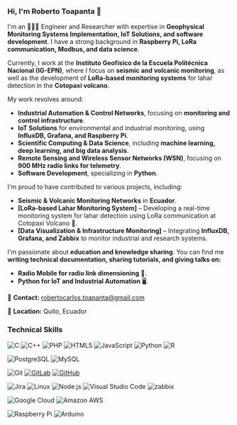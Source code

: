 ### Hi, I'm Roberto Toapanta 👋

I'm an 👨‍💻🔬 Engineer and Researcher with expertise in **Geophysical Monitoring Systems Implementation, IoT Solutions, and software development**. I have a strong background in **Raspberry Pi, LoRa communication, Modbus, and data science**.

Currently, I work at the **Instituto Geofísico de la Escuela Politécnica Nacional (IG-EPN)**, where I focus on **seismic and volcanic monitoring**, as well as the development of **LoRa-based monitoring systems** for lahar detection in the **Cotopaxi volcano**.

My work revolves around:
- **Industrial Automation & Control Networks**, focusing on **monitoring and control infrastructure**.
- **IoT Solutions** for environmental and industrial monitoring, using **InfluxDB, Grafana, and Raspberry Pi**.
- **Scientific Computing & Data Science**, including **machine learning, deep learning, and big data analysis**.
- **Remote Sensing and Wireless Sensor Networks (WSN)**, focusing on **900 MHz radio links for telemetry**.
- **Software Development**, specializing in **Python**.

I'm proud to have contributed to various projects, including:
- **Seismic & Volcanic Monitoring Networks** in **Ecuador**.
- **[LoRa-based Lahar Monitoring System]** – Developing a real-time monitoring system for lahar detection using LoRa communication at Cotopaxi Volcano 🌋.
- **[Data Visualization & Infrastructure Monitoring]** – Integrating **InfluxDB, Grafana, and Zabbix** to monitor industrial and research systems.

I'm passionate about **education and knowledge sharing**. You can find me **writing technical documentation, sharing tutorials, and giving talks on:**
- **Radio Mobile for radio link dimensioning** 📡.
- **Python for IoT and Industrial Automation** 🖥️.


📧 **Contact:** [robertocarlos.toapanta@gmail.com](mailto:robertocarlos.toapanta@gmail.com)

📌 **Location:** Quito, Ecuador

### Technical Skills

![C](https://img.shields.io/badge/-C-A8B9CC?style=flat&logo=c&logoColor=white)
![C++](https://img.shields.io/badge/-C++-00599C?style=flat&logo=c%2B%2B)
![PHP](https://img.shields.io/badge/-PHP-5466b8?style=flat&logo=php&logoColor=white)
![HTML5](https://img.shields.io/badge/-HTML5-E34F26?style=flat&logo=html5&logoColor=white)
![JavaScript](https://img.shields.io/badge/-JavaScript-000000?style=flat&logo=javascript)
![Python](https://img.shields.io/badge/-Python-3776AB?style=flat&logo=python&logoColor=white)
![R](https://img.shields.io/badge/-R-black?style=flat&logo=r&logoColor=5b8cc4)

![PostgreSQL](https://img.shields.io/badge/-PostgreSQL-336791?style=flat&logo=postgresql)
![MySQL](https://img.shields.io/badge/-MySQL-4479A1?style=flat&logo=mysql&logoColor=white)

![Git](https://img.shields.io/badge/-Git-black?style=flate&logo=git)
[![GitLab](https://img.shields.io/badge/-GitLab-FCA121?style=flat&logo=gitlab&link=https://gitlab.com/rotoapanta/)](https://gitlab.com/rotoapanta/)
[![GitHub](https://img.shields.io/badge/-GitHub-181717?style=flat&logo=github&link=https://github.com/rotoapanta/)](https://github.com/rotoapanta/)

![Jira](https://img.shields.io/badge/-Jira-222222?style=flat&logo=jira-software&logoColor=white&logoColor=0052CC)
![Linux](https://img.shields.io/badge/-Linux-222222?style=flat&logo=linux&logoColor=FCC624)
![Node.js](https://img.shields.io/badge/-Node.js-222222?style=flat&logo=node.js&logoColor=339933)
![Visual Studio Code](https://img.shields.io/badge/-VSCode-444444?style=flat&logo=visual-studio-code&logoColor=007ACC)
![zabbix](https://img.shields.io/badge/-Zabbix-D0021B?style=flat&logo=zabbix&logoColor=1575F9)

![Google Cloud](https://img.shields.io/badge/Google%20Cloud-black?style=flat&logo=google-cloud)
![Amazon AWS](https://img.shields.io/badge/Amazon%20AWS-232F3E?style=flat&logo=amazon-aws)

![Raspberry Pi](https://img.shields.io/badge/-Raspberry%20Pi-C51A4A?style=flat&logo=Raspberry-Pi)
![Arduino](https://img.shields.io/badge/-Arduino-black?style=flat&logo=Arduino)
